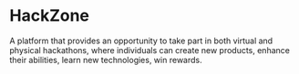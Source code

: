 # HackZone
A platform that provides an opportunity to take part in both virtual and physical hackathons, where individuals can create new products, enhance their abilities, learn new technologies, win rewards.

